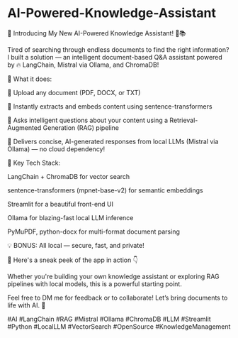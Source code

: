 # AI-Powered-Knowledge-Assistant
🚀 Introducing My New AI-Powered Knowledge Assistant! 🤖📚

Tired of searching through endless documents to find the right information? I built a solution — an intelligent document-based Q&A assistant powered by 🔥 LangChain, Mistral via Ollama, and ChromaDB!

🎯 What it does:

🔹 Upload any document (PDF, DOCX, or TXT)

 🔹 Instantly extracts and embeds content using sentence-transformers

 🔹 Asks intelligent questions about your content using a Retrieval-Augmented Generation (RAG) pipeline

 🔹 Delivers concise, AI-generated responses from local LLMs (Mistral via Ollama) — no cloud dependency!

🧠 Key Tech Stack:

LangChain + ChromaDB for vector search

sentence-transformers (mpnet-base-v2) for semantic embeddings

Streamlit for a beautiful front-end UI

Ollama for blazing-fast local LLM inference

PyMuPDF, python-docx for multi-format document parsing

💡 BONUS: All local — secure, fast, and private!

📸 Here's a sneak peek of the app in action 👇

Whether you're building your own knowledge assistant or exploring RAG pipelines with local models, this is a powerful starting point.

Feel free to DM me for feedback or to collaborate! Let’s bring documents to life with AI. 💬

#AI #LangChain #RAG #Mistral #Ollama #ChromaDB #LLM #Streamlit #Python #LocalLLM #VectorSearch #OpenSource #KnowledgeManagement
